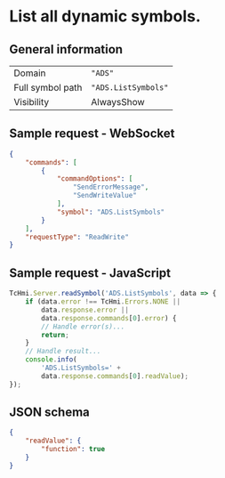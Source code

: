 # List all dynamic symbols.

## General information

|  |  |
| - | - |
| Domain | `"ADS"` |
| Full symbol path | `"ADS.ListSymbols"` |
| Visibility | AlwaysShow |

## Sample request - WebSocket

```json
{
    "commands": [
        {
            "commandOptions": [
                "SendErrorMessage",
                "SendWriteValue"
            ],
            "symbol": "ADS.ListSymbols"
        }
    ],
    "requestType": "ReadWrite"
}
```

## Sample request - JavaScript

```javascript
TcHmi.Server.readSymbol('ADS.ListSymbols', data => {
    if (data.error !== TcHmi.Errors.NONE ||
        data.response.error ||
        data.response.commands[0].error) {
        // Handle error(s)...
        return;
    }
    // Handle result...
    console.info(
        'ADS.ListSymbols=' +
        data.response.commands[0].readValue);
});
```

## JSON schema

```json
{
    "readValue": {
        "function": true
    }
}
```
